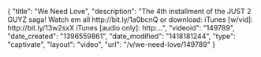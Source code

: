 {
    "title": "We Need Love",
    "description": "The 4th installment of the JUST 2 GUYZ saga! Watch em all http:\/\/bit.ly\/1a0bcnQ or download: iTunes [w\/vid]: http:\/\/bit.ly\/13w2sxX iTunes [audio only]: http:...",
    "videoid": "149789",
    "date_created": "1396559861",
    "date_modified": "1418181244",
    "type": "captivate",
    "layout": "video",
    "url": "\/v\/we-need-love\/149789"
}